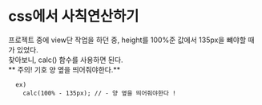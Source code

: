 # css에서 사칙연산하기
  프로젝트 중에 view단 작업을 하던 중, height를 100%준 값에서 135px을 뺴야할 때가 있었다.<br>
  찾아보니, calc() 함수를 사용하면 된다.<br>
  ** 주의! 기호 양 옆을 띄어줘야한다.**
```
  ex)
    calc(100% - 135px); // - 양 옆을 띄어줘야한다 ! 
```